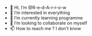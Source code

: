 - 👋 Hi, I’m @R-e-d-A-r-r-o-w
- 👀 I’m interested in everything
- 🌱 I’m currently learning programme
- 💞️ I’m looking to collaborate on myself
- 📫 How to reach me ? I don't know

<!---
R-e-d-A-r-r-o-w/R-e-d-A-r-r-o-w is a ✨ special ✨ repository because its `README.md` (this file) appears on your GitHub profile.
You can click the Preview link to take a look at your changes.
--->
